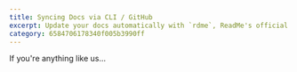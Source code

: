 ```yaml
---
title: Syncing Docs via CLI / GitHub
excerpt: Update your docs automatically with `rdme`, ReadMe's official CLI and GitHub Action!
category: 6584706178340f005b3990ff
---
```


If you're anything like us...